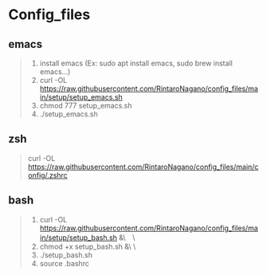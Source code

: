 # Config_files
## emacs
> 1. install emacs (Ex: sudo apt install emacs, sudo brew install emacs...)
> 1. curl -OL https://raw.githubusercontent.com/RintaroNagano/config_files/main/setup/setup_emacs.sh
> 1. chmod 777 setup_emacs.sh
> 1. ./setup_emacs.sh

## zsh
> curl -OL https://raw.githubusercontent.com/RintaroNagano/config_files/main/config/.zshrc

## bash
> 1. curl -OL https://raw.githubusercontent.com/RintaroNagano/config_files/main/setup/setup_bash.sh &\\　\
> 1. chmod +x setup_bash.sh &\\ \
> 1. ./setup_bash.sh
> 1. source .bashrc
